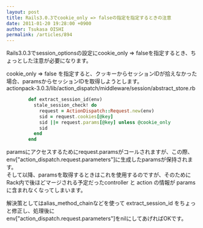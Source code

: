 ```yaml
---
layout: post
title: Rails3.0.3でcookie_only => falseの指定を指定するときの注意
date: 2011-01-20 19:28:00 +0900
author: Tsukasa OISHI
permalink: /articles/894
---
```



Rails3.0.3でsession\_optionsの設定にcookie\_only => falseを指定するとき、ちょっとした注意が必要になります。  

cookie\_only => false を指定すると、クッキーからセッションIDが拾えなかった場合、paramsからセッションIDを取得しようとします。  
actionpack-3.0.3/lib/action\_dispatch/middleware/session/abstract\_store.rb  

```ruby  
        def extract_session_id(env)  
          stale_session_check! do  
            request = ActionDispatch::Request.new(env)  
            sid = request.cookies[@key]  
            sid ||= request.params[@key] unless @cookie_only  
            sid  
          end  
        end  
```  

paramsにアクセスするためにrequest.paramsがコールされますが、この際、  
env["action\_dispatch.request.parameters"]に生成したparamsが保持されます。  
そして以降、paramsを取得するときはこれを使用するのですが、そのためにRack内で後ほどマージされる予定だったcontroller と action の情報が params に含まれなくなってしまいます。  

解決策としてはalias\_method\_chainなどを使って extract\_session\_id をちょっと修正し、処理後に  
env["action\_dispatch.request.parameters"]をnilにしてあげればOKです。  

